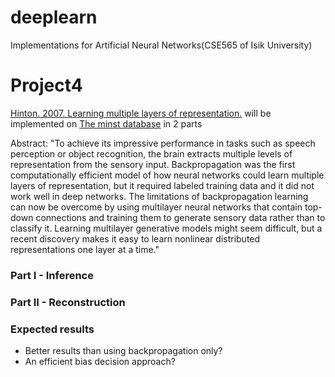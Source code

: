 deeplearn
=========

Implementations for Artificial Neural Networks(CSE565 of Isik University)

# Project4

[Hinton. 2007. Learning multiple layers of representation.](http://www.cs.toronto.edu/~fritz/absps/tics.pdf) will be implemented on [The minst database](http://yann.lecun.com/exdb/mnist/) in 2 parts

Abstract:
"To achieve its impressive performance in tasks such as
speech perception or object recognition, the brain
extracts multiple levels of representation from the sensory
input. Backpropagation was the first computationally
efficient model of how neural networks could learn
multiple layers of representation, but it required labeled
training data and it did not work well in deep networks.
The limitations of backpropagation learning can now be
overcome by using multilayer neural networks that contain
top-down connections and training them to generate
sensory data rather than to classify it. Learning
multilayer generative models might seem difficult, but
a recent discovery makes it easy to learn nonlinear
distributed representations one layer at a time."

### Part I - Inference

### Part II - Reconstruction

### Expected results
- Better results than using backpropagation only?
- An efficient bias decision approach?
